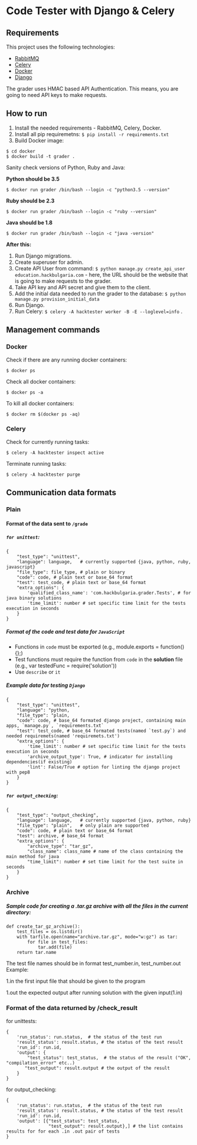 # Code Tester with Django & Celery

## Requirements

This project uses the following technologies:

* [RabbitMQ](https://www.rabbitmq.com/install-debian.html)
* [Celery](http://www.celeryproject.org/)
* [Docker](https://www.docker.com/)
* [Django](https://www.djangoproject.com/)

The grader uses HMAC based API Authentication. This means, you are going to need API keys to make requests.

## How to run

1. Install the needed requirements - RabbitMQ, Celery, Docker.
2. Install all pip requiremetns: `$ pip install -r requirements.txt`
3. Build Docker image:

```
$ cd docker
$ docker build -t grader .
```

Sanity check versions of Python, Ruby and Java:

**Python should be 3.5**

```
$ docker run grader /bin/bash --login -c "python3.5 --version"
```

**Ruby should be 2.3**

```
$ docker run grader /bin/bash --login -c "ruby --version"
```

**Java should be 1.8**

```
$ docker run grader /bin/bash --login -c "java -version"
```

**After this:**

1. Run Django migrations.
2. Create superuser for admin.
3. Create API User from command: `$ python manage.py create_api_user education.hackbulgaria.com` - here, the URL should be the website that is going to make requests to the grader.
4. Take API key and API secret and give them to the client.
5. Add the initial data needed to run the grader to the database: `$ python manage.py provision_initial_data`
6. Run Django.
7. Run Celery: `$ celery -A hacktester worker -B -E --loglevel=info` .

## Management commands

### Docker

Check if there are any running docker containers:

```
$ docker ps
```

Check all docker containers:

```
$ docker ps -a
```

To kill all docker containers:

```
$ docker rm $(docker ps -aq)
```

### Celery

Check for currently running tasks:

```
$ celery -A hacktester inspect active
```

Terminate running tasks:

```
$ celery -A hacktester purge
```

## Communication data formats

###  Plain

#### Format of the data sent to `/grade`

##### `for unittest`:

    {
        "test_type": "unittest",
        "language": language,   # currently supported {java, python, ruby, javascript}
        "file_type": file_type, # plain or binary
        "code": code, # plain text or base_64 format
        "test": test_code, # plain text or base_64 format
        "extra_options": {
            'qualified_class_name': 'com.hackbulgaria.grader.Tests', # for java binary solutions
            'time_limit': number # set specific time limit for the tests execution in seconds
        }
    }

##### Format of the **code** and **test** data for `JavaScript`

* Functions in `code` must be exported (e.g., module.exports = function() {};)
* Test functions must require the function from `code` in the **solution** file (e.g., var testedFunc = require('solution'))
* Use `describe` or `it`


##### Example data for testing `Django`

    {
        "test_type": "unittest",
        "language": "python,
        "file_type": "plain,
        "code": code, # base_64 formated django project, containing main apps, `manage.py`, `requirements.txt`
        "test": test_code, # base_64 formated tests(named `test.py`) and needed requiremets(named 'requiremets.txt')
        "extra_options": {
            'time_limit': number # set specific time limit for the tests execution in seconds
            'archive_output_type': True, # indicator for installing dependencies(if existing)
            'lint': False/True # option for linting the django project with pep8    
        }
    }


##### `for output_checking`:

    {
        "test_type": "output_checking",
        "language": language,   # currently supported {java, python, ruby}
        "file_type": "plain",   # only plain are supported
        "code": code, # plain text or base_64 format
        "test": archive, # base_64 format
        "extra_options": {
            "archive_type": "tar_gz",
            "class_name": class_name # name of the class containing the main method for java
            "time_limit": number # set time limit for the test suite in seconds
        }
    }


### Archive

##### Sample code for creating a .tar.gz archive with all the files in the current directory:

    def create_tar_gz_archive():
        test_files = os.listdir()
        with tarfile.open(name="archive.tar.gz", mode="w:gz") as tar:
            for file in test_files:
                tar.add(file)
        return tar.name

The test file names should be in format test\_number.in, test_number.out
Example:

 1.in the first input file that should be given to the program

 1.out the expected output after running solution with the given input(1.in)


### Format of the data returned by /check_result

for unittests:

    {
        'run_status': run.status,  # the status of the test run
        'result_status': result.status, # the status of the test result
        'run_id': run.id,
        'output': {
            "test_status": test_status,  # the status of the result ("OK", "compilation_error" etc..)
           "test_output": result.output # the output of the result
        }
    }


for output_checking:

    {
        'run_status': run.status,  # the status of the test run
        'result_status': result.status, # the status of the test result
        'run_id': run.id,
        'output': [{"test_status": test_status,
                    "test_output": result.output},] # the list contains results for for each .in .out pair of tests
    }

